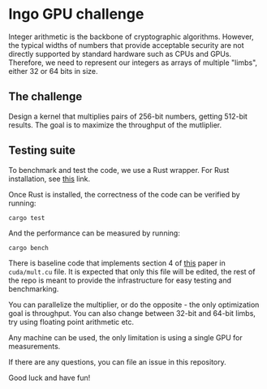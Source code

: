 # Ingo GPU challenge

Integer arithmetic is the backbone of cryptographic algorithms. However, the typical widths of numbers that provide acceptable security are not directly supported by standard hardware such as CPUs and GPUs. Therefore, we need to represent our integers as arrays of multiple "limbs", either 32 or 64 bits in size.

## The challenge

Design a kernel that multiplies pairs of 256-bit numbers, getting 512-bit results. The goal is to maximize the throughput of the mutliplier.

## Testing suite

To benchmark and test the code, we use a Rust wrapper. For Rust installation, see [this](https://www.rust-lang.org/tools/install) link.

Once Rust is installed, the correctness of the code can be verified by running:

```
cargo test
```

And the performance can be measured by running:

```
cargo bench
```

There is baseline code that implements section 4 of [this](http://www.acsel-lab.com/arithmetic/arith23/data/1616a047.pdf) paper in `cuda/mult.cu` file. It is expected that only this file will be edited, the rest of the repo is meant to provide the infrastructure for easy testing and benchmarking.

You can parallelize the multiplier, or do the opposite - the only optimization goal is throughput. You can also change between 32-bit and 64-bit limbs, try using floating point arithmetic etc.

Any machine can be used, the only limitation is using a single GPU for measurements.

If there are any questions, you can file an issue in this repository.

Good luck and have fun!